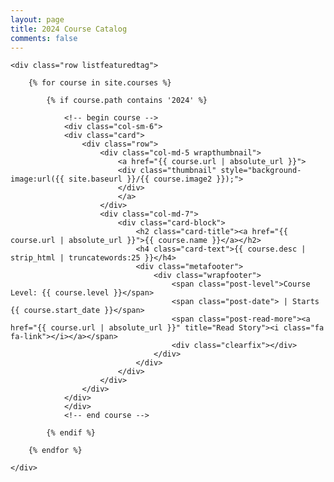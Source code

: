 ```yaml
---
layout: page
title: 2024 Course Catalog
comments: false
---
```


<!-- Featured
================================================== -->
<section class="featured-posts">
    
    <div class="row listfeaturedtag">

        {% for course in site.courses %}

            {% if course.path contains '2024' %}
                
                <!-- begin course -->
                <div class="col-sm-6">
                <div class="card">
                    <div class="row">
                        <div class="col-md-5 wrapthumbnail">
                            <a href="{{ course.url | absolute_url }}">
                            <div class="thumbnail" style="background-image:url({{ site.baseurl }}/{{ course.image2 }});">
                            </div>
                            </a>
                        </div>
                        <div class="col-md-7">
                            <div class="card-block">
                                <h2 class="card-title"><a href="{{ course.url | absolute_url }}">{{ course.name }}</a></h2>
                                <h4 class="card-text">{{ course.desc | strip_html | truncatewords:25 }}</h4>
                                <div class="metafooter">
                                    <div class="wrapfooter">
                                        <span class="post-level">Course Level: {{ course.level }}</span>
                                        <span class="post-date"> | Starts {{ course.start_date }}</span>
                                        <span class="post-read-more"><a href="{{ course.url | absolute_url }}" title="Read Story"><i class="fa fa-link"></i></a></span>
                                        <div class="clearfix"></div>
                                    </div>
                                </div>
                            </div>
                        </div>
                    </div>
                </div>
                </div>
                <!-- end course -->

            {% endif %}

        {% endfor %}

    </div>

</section>
